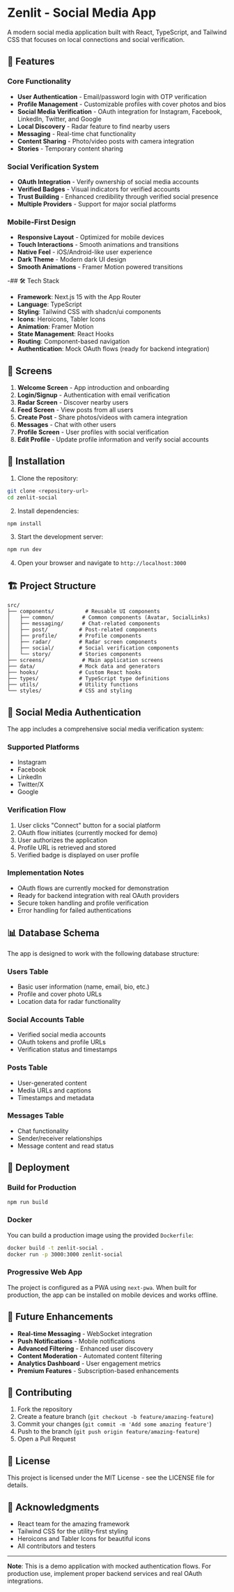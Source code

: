# Zenlit - Social Media App

A modern social media application built with React, TypeScript, and Tailwind CSS that focuses on local connections and social verification.

## 🚀 Features

### Core Functionality
- **User Authentication** - Email/password login with OTP verification
- **Profile Management** - Customizable profiles with cover photos and bios
- **Social Media Verification** - OAuth integration for Instagram, Facebook, LinkedIn, Twitter, and Google
- **Local Discovery** - Radar feature to find nearby users
- **Messaging** - Real-time chat functionality
- **Content Sharing** - Photo/video posts with camera integration
- **Stories** - Temporary content sharing

### Social Verification System
- **OAuth Integration** - Verify ownership of social media accounts
- **Verified Badges** - Visual indicators for verified accounts
- **Trust Building** - Enhanced credibility through verified social presence
- **Multiple Providers** - Support for major social platforms

### Mobile-First Design
- **Responsive Layout** - Optimized for mobile devices
- **Touch Interactions** - Smooth animations and transitions
- **Native Feel** - iOS/Android-like user experience
- **Dark Theme** - Modern dark UI design
- **Smooth Animations** - Framer Motion powered transitions

-## 🛠 Tech Stack

- **Framework**: Next.js 15 with the App Router
- **Language**: TypeScript
- **Styling**: Tailwind CSS with shadcn/ui components
- **Icons**: Heroicons, Tabler Icons
- **Animation**: Framer Motion
- **State Management**: React Hooks
- **Routing**: Component-based navigation
- **Authentication**: Mock OAuth flows (ready for backend integration)

## 📱 Screens

1. **Welcome Screen** - App introduction and onboarding
2. **Login/Signup** - Authentication with email verification
3. **Radar Screen** - Discover nearby users
4. **Feed Screen** - View posts from all users
5. **Create Post** - Share photos/videos with camera integration
6. **Messages** - Chat with other users
7. **Profile Screen** - User profiles with social verification
8. **Edit Profile** - Update profile information and verify social accounts

## 🔧 Installation

1. Clone the repository:
```bash
git clone <repository-url>
cd zenlit-social
```

2. Install dependencies:
```bash
npm install
```

3. Start the development server:
```bash
npm run dev
```

4. Open your browser and navigate to `http://localhost:3000`

## 🏗 Project Structure

```
src/
├── components/          # Reusable UI components
│   ├── common/         # Common components (Avatar, SocialLinks)
│   ├── messaging/      # Chat-related components
│   ├── post/          # Post-related components
│   ├── profile/       # Profile components
│   ├── radar/         # Radar screen components
│   ├── social/        # Social verification components
│   └── story/         # Stories components
├── screens/            # Main application screens
├── data/              # Mock data and generators
├── hooks/             # Custom React hooks
├── types/             # TypeScript type definitions
├── utils/             # Utility functions
└── styles/            # CSS and styling
```

## 🔐 Social Media Authentication

The app includes a comprehensive social media verification system:

### Supported Platforms
- Instagram
- Facebook
- LinkedIn
- Twitter/X
- Google

### Verification Flow
1. User clicks "Connect" button for a social platform
2. OAuth flow initiates (currently mocked for demo)
3. User authorizes the application
4. Profile URL is retrieved and stored
5. Verified badge is displayed on user profile

### Implementation Notes
- OAuth flows are currently mocked for demonstration
- Ready for backend integration with real OAuth providers
- Secure token handling and profile verification
- Error handling for failed authentications

## 📊 Database Schema

The app is designed to work with the following database structure:

### Users Table
- Basic user information (name, email, bio, etc.)
- Profile and cover photo URLs
- Location data for radar functionality

### Social Accounts Table
- Verified social media accounts
- OAuth tokens and profile URLs
- Verification status and timestamps

### Posts Table
- User-generated content
- Media URLs and captions
- Timestamps and metadata

### Messages Table
- Chat functionality
- Sender/receiver relationships
- Message content and read status

## 🚀 Deployment

### Build for Production
```bash
npm run build
```


### Docker
You can build a production image using the provided `Dockerfile`:
```bash
docker build -t zenlit-social .
docker run -p 3000:3000 zenlit-social
```

### Progressive Web App
The project is configured as a PWA using `next-pwa`. When built for
production, the app can be installed on mobile devices and works offline.

## 🔮 Future Enhancements

- **Real-time Messaging** - WebSocket integration
- **Push Notifications** - Mobile notifications
- **Advanced Filtering** - Enhanced user discovery
- **Content Moderation** - Automated content filtering
- **Analytics Dashboard** - User engagement metrics
- **Premium Features** - Subscription-based enhancements

## 🤝 Contributing

1. Fork the repository
2. Create a feature branch (`git checkout -b feature/amazing-feature`)
3. Commit your changes (`git commit -m 'Add some amazing feature'`)
4. Push to the branch (`git push origin feature/amazing-feature`)
5. Open a Pull Request

## 📄 License

This project is licensed under the MIT License - see the LICENSE file for details.

## 🙏 Acknowledgments

- React team for the amazing framework
- Tailwind CSS for the utility-first styling
- Heroicons and Tabler Icons for beautiful icons
- All contributors and testers

---

**Note**: This is a demo application with mocked authentication flows. For production use, implement proper backend services and real OAuth integrations.
